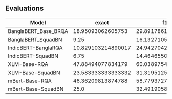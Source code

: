 ## Evaluations

| Model                | exact              | f1                 | total | HasAns_exact       | HasAns_f1          | HasAns_total | NoAns_exact         | NoAns_f1            | NoAns_total | best_exact         | best_exact_thresh | best_f1            | best_f1_thresh |
| -------------------- | ------------------ | ------------------ | ----- | ------------------ | ------------------ | ------------ | ------------------- | ------------------- | ----------- | ------------------ | ----------------- | ------------------ | -------------- |
| BanglaBERT_Base_BRQA | 18.95093062605753  | 29.891786130011873 | 1182  | 25.806451612903224 | 40.705174200085295 | 868          | 0.0                 | 0.0                 | 314         | 26.73434856175973  | 0.0               | 31.799368113736023 | 0.0            |
| BanglaBERT_SquadBN   | 9.25               | 16.132710539947382 | 1200  | 17.44              | 30.654804236698972 | 625          | 0.34782608695652173 | 0.34782608695652173 | 575         | 47.916666666666664 | 0.0               | 47.97222222222222  | 0.0            |
| IndicBERT-BanglaRQA  | 10.829103214890017 | 24.94270420474983  | 1182  | 13.940092165898617 | 33.159304573749196 | 868          | 2.229299363057325   | 2.229299363057325   | 314         | 26.56514382402707  | 0.0               | 27.684840734822945 | 0.0            |
| IndicBERT-SquadBN    | 6.75               | 14.464655088919802 | 1200  | 12.8               | 27.61213777072602  | 625          | 0.17391304347826086 | 0.17391304347826086 | 575         | 47.916666666666664 | 0.0               | 47.916666666666664 | 0.0            |
| XLM-Base-RQA         | 47.88494077834179  | 60.038975495562674 | 1182  | 64.97695852534562  | 81.5277293038653   | 868          | 0.6369426751592356  | 0.6369426751592356  | 314         | 47.71573604060914  | 0.0               | 59.86977075782999  | 0.0            |
| XLM-Base-SquadBN     | 23.583333333333332 | 31.319512540836108 | 1200  | 45.28              | 60.133464078405325 | 625          | 0.0                 | 0.0                 | 575         | 48.0               | 0.0               | 48.0               | 0.0            |
| mBert-Base-RQA       | 46.36209813874788  | 58.77937274709887  | 1182  | 63.133640552995395 | 80.04287855653325  | 868          | 0.0                 | 0.0                 | 314         | 46.36209813874788  | 0.0               | 58.77937274709885  | 0.0            |
| mBert-Base-SquadBN   | 25.0               | 32.49190584742056  | 1200  | 46.88              | 61.26445922704749  | 625          | 1.2173913043478262  | 1.2173913043478262  | 575         | 48.0               | 0.0               | 48.0               | 0.0            |
